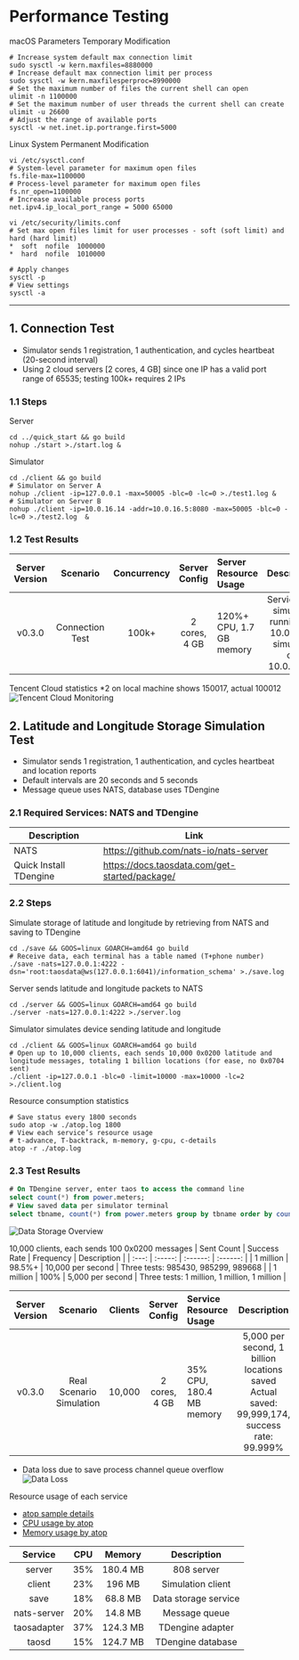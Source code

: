 # Performance Testing

macOS Parameters Temporary Modification
``` shell
# Increase system default max connection limit
sudo sysctl -w kern.maxfiles=8880000
# Increase default max connection limit per process
sudo sysctl -w kern.maxfilesperproc=8990000
# Set the maximum number of files the current shell can open
ulimit -n 1100000
# Set the maximum number of user threads the current shell can create
ulimit -u 26600
# Adjust the range of available ports
sysctl -w net.inet.ip.portrange.first=5000
```

Linux System Permanent Modification
``` shell
vi /etc/sysctl.conf
# System-level parameter for maximum open files
fs.file-max=1100000
# Process-level parameter for maximum open files
fs.nr_open=1100000
# Increase available process ports
net.ipv4.ip_local_port_range = 5000 65000

vi /etc/security/limits.conf
# Set max open files limit for user processes - soft (soft limit) and hard (hard limit)
*  soft  nofile  1000000
*  hard  nofile  1010000

# Apply changes
sysctl -p
# View settings
sysctl -a
```

---
<h2 id="online"> 1. Connection Test </h2>

- Simulator sends 1 registration, 1 authentication, and cycles heartbeat (20-second interval)
- Using 2 cloud servers [2 cores, 4 GB] since one IP has a valid port range of 65535; testing 100k+ requires 2 IPs

### 1.1 Steps
Server
``` shell
cd ../quick_start && go build
nohup ./start >./start.log &
```

Simulator
``` shell
cd ./client && go build
# Simulator on Server A
nohup ./client -ip=127.0.0.1 -max=50005 -blc=0 -lc=0 >./test1.log &
# Simulator on Server B
nohup ./client -ip=10.0.16.14 -addr=10.0.16.5:8080 -max=50005 -blc=0 -lc=0 >./test2.log  &
```

### 1.2 Test Results
| Server Version | Scenario  | Concurrency | Server Config | Server Resource Usage | Description |
| :---:   | :-------: | :--: | :------: | :-------------- | :----------------------------: |
| v0.3.0 | Connection Test | 100k+ | 2 cores, 4 GB | 120%+ CPU, 1.7 GB memory | Service and simulator running on 10.0.16.5, <br/> simulator on 10.0.16.14 |

Tencent Cloud statistics *2 on local machine shows 150017, actual 100012
![Tencent Cloud Monitoring](./testdata/tx.png)

<h2 id="save"> 2. Latitude and Longitude Storage Simulation Test </h2>

- Simulator sends 1 registration, 1 authentication, and cycles heartbeat and location reports
- Default intervals are 20 seconds and 5 seconds
- Message queue uses NATS, database uses TDengine

### 2.1 Required Services: NATS and TDengine
| Description         | Link                         |
|---------------------|------------------------------|
| NATS                | https://github.com/nats-io/nats-server |
| Quick Install TDengine | https://docs.taosdata.com/get-started/package/ |

### 2.2 Steps

Simulate storage of latitude and longitude by retrieving from NATS and saving to TDengine
``` shell
cd ./save && GOOS=linux GOARCH=amd64 go build
# Receive data, each terminal has a table named (T+phone number)
./save -nats=127.0.0.1:4222 -dsn='root:taosdata@ws(127.0.0.1:6041)/information_schema' >./save.log
```

Server sends latitude and longitude packets to NATS
``` shell
cd ./server && GOOS=linux GOARCH=amd64 go build
./server -nats=127.0.0.1:4222 >./server.log
```

Simulator simulates device sending latitude and longitude
``` shell
cd ./client && GOOS=linux GOARCH=amd64 go build
# Open up to 10,000 clients, each sends 10,000 0x0200 latitude and longitude messages, totaling 1 billion locations (for ease, no 0x0704 sent)
./client -ip=127.0.0.1 -blc=0 -limit=10000 -max=10000 -lc=2 >./client.log
```

Resource consumption statistics
``` shell
# Save status every 1800 seconds
sudo atop -w ./atop.log 1800
# View each service’s resource usage
# t-advance, T-backtrack, m-memory, g-cpu, c-details
atop -r ./atop.log
```

### 2.3 Test Results
``` sql
# On TDengine server, enter taos to access the command line
select count(*) from power.meters;
# View saved data per simulator terminal
select tbname, count(*) from power.meters group by tbname order by count(*) >> /home/test2/td.log;
```
![Data Storage Overview](./testdata/db.png)

10,000 clients, each sends 100 0x0200 messages
| Sent Count | Success Rate | Frequency | Description |
| :---: | :-----: | :------: | :------: |
| 1 million |  98.5%+ | 10,000 per second | Three tests: 985430, 985299, 989668 |
| 1 million | 100% | 5,000 per second | Three tests: 1 million, 1 million, 1 million |

| Server Version | Scenario | Clients | Server Config | Service Resource Usage | Description |
| :---: | :-------: | :--: | :------: | :-------------- | :----------------------------: |
| v0.3.0 | Real Scenario Simulation | 10,000 | 2 cores, 4 GB | 35% CPU, 180.4 MB memory | 5,000 per second, 1 billion locations saved <br/> Actual saved: 99,999,174, success rate: 99.999% |

- Data loss due to save process channel queue overflow <br/>
![Data Loss](./testdata/save.png)

Resource usage of each service
- [atop sample details](./testdata/atop.log)
- [CPU usage by atop](./testdata/atop_cpu.png)
- [Memory usage by atop](./testdata/atop_cpu.png)

| Service        | CPU   | Memory    | Description      |
| :-------------:| :---: | :-------: | :--------------: |
| server         | 35%   | 180.4 MB  | 808 server       |
| client         | 23%   | 196 MB    | Simulation client |
| save           | 18%   | 68.8 MB   | Data storage service |
| nats-server    | 20%   | 14.8 MB   | Message queue    |
| taosadapter    | 37%   | 124.3 MB  | TDengine adapter |
| taosd          | 15%   | 124.7 MB  | TDengine database |
